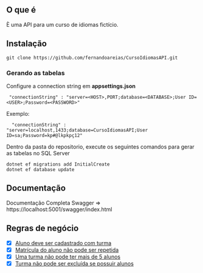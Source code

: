 ## O que é 

È uma API para um curso de idiomas fictício.
  
## Instalação

```
git clone https://github.com/fernandoareias/CursoIdiomasAPI.git
```

### Gerando as tabelas

Configure a connection string em __appsettings.json__

```
 "connectionString" : "server=<HOST>,PORT;database=<DATABASE>;User ID=<USER>;Password=<PASSWORD>"
```

Exemplo:


```
  "connectionString" : "server=localhost,1433;database=CursoIdiomasAPI;User ID=sa;Password=kp#@lkpkpç12"
```

Dentro da pasta do repositorio, execute os seguintes comandos para gerar as tabelas no SQL Server

```
dotnet ef migrations add InitialCreate
dotnet ef database update
```

## Documentação

Documentação Completa Swagger => https://localhost:5001/swagger/index.html

## Regras de negócio

- [X] [Aluno deve ser cadastrado com turma](https://github.com/fernandoareias/CursoIdiomasAPI/blob/main/Controllers/AlunosControllers.cs#L70-L110)
- [X] [Matrícula do aluno não pode ser repetida](https://github.com/fernandoareias/CursoIdiomasAPI/blob/main/Models/Matricula.cs#L12-L29)
- [X] [Uma turma não pode ter mais de 5 alunos](https://github.com/fernandoareias/CursoIdiomasAPI/blob/main/Controllers/AlunosControllers.cs#L82-#L87)
- [X] [Turma não pode ser excluída se possuir alunos](https://github.com/fernandoareias/CursoIdiomasAPI/blob/main/Controllers/TurmasController.cs#L137-L144)
